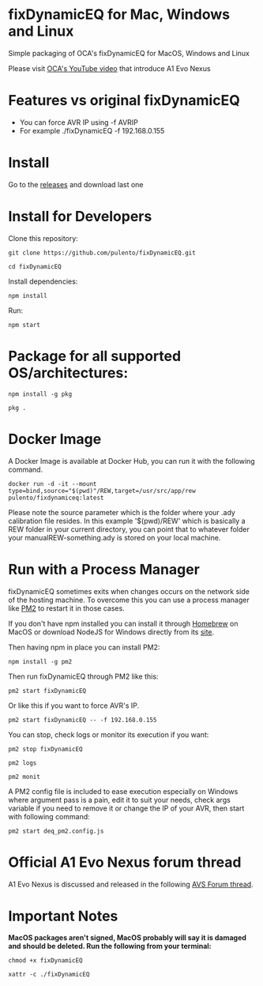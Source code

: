 # fixDynamicEQ for Mac, Windows and Linux

Simple packaging of OCA's fixDynamicEQ for MacOS, Windows and Linux

Please visit [OCA's YouTube video](https://www.youtube.com/watch?v=tNj-nWR-Yyo) that introduce A1 Evo Nexus

# Features vs original fixDynamicEQ

<ul>
  <li>You can force AVR IP using -f AVRIP</li>
  <li>For example ./fixDynamicEQ -f 192.168.0.155</li>
</ul>

# Install

Go to the [releases](https://github.com/pulento/fixDynamicEQ/releases) and download last one

# Install for Developers

Clone this repository:
```
git clone https://github.com/pulento/fixDynamicEQ.git
```
```
cd fixDynamicEQ
```

Install dependencies:

```
npm install
```

Run:

```
npm start
```

# Package for all supported OS/architectures:

```
npm install -g pkg
```

```
pkg .
```

# Docker Image

A Docker Image is available at Docker Hub, you can run it with the following command.

```
docker run -d -it --mount type=bind,source="$(pwd)"/REW,target=/usr/src/app/rew pulento/fixdynamiceq:latest
```

Please note the source parameter which is the folder where your .ady calibration file resides. In this example '$(pwd)/REW' which is basically a REW folder in your current directory, you can point that to whatever folder your manualREW-something.ady is stored on your local machine. 

# Run with a Process Manager

fixDynamicEQ sometimes exits when changes occurs on the network side of the hosting machine. To overcome this you can use a process
manager like [PM2](https://pm2.keymetrics.io/) to restart it in those cases.

If you don't have npm installed you can install it through [Homebrew](https://brew.sh) on MacOS or download NodeJS for Windows directly from its [site](https://nodejs.org/en/download/package-manager).

Then having npm in place you can install PM2:

```
npm install -g pm2
````

Then run fixDynamicEQ through PM2 like this:

````
pm2 start fixDynamicEQ
`````

Or like this if you want to force AVR's IP.

````
pm2 start fixDynamicEQ -- -f 192.168.0.155
`````

You can stop, check logs or monitor its execution if you want:

````
pm2 stop fixDynamicEQ
`````

````
pm2 logs
`````

````
pm2 monit
`````

A PM2 config file is included to ease execution especially on Windows where argument pass is a pain, edit it to suit your needs, check args variable if you need to remove it or change the IP of your AVR, then start with following command:

````
pm2 start deq_pm2.config.js
````

# Official A1 Evo Nexus forum thread

A1 Evo Nexus is discussed and released in the following [AVS Forum thread](https://www.avsforum.com/threads/nexus-next-gen-room-eq-by-oca.3309475).

# Important Notes

**MacOS packages aren't signed, MacOS probably will say it is damaged and should be deleted. Run the following from your terminal:**

```
chmod +x fixDynamicEQ
```

```
xattr -c ./fixDynamicEQ
```
